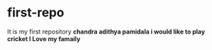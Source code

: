 # first-repo
It is my first repository
**chandra adithya pamidala i would like to play cricket I Love my famaily**

